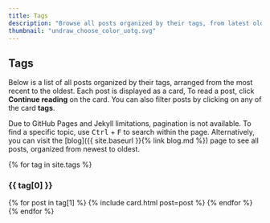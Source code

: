 ```yaml
---
title: Tags
description: "Browse all posts organized by their tags, from latest oldest."
thumbnail: "undraw_choose_color_uotg.svg"
---
```


## Tags

Below is a list of all posts organized by their tags, arranged from the most recent to the oldest. Each post is displayed as a card, To read a post, click **Continue reading** on the card. You can also filter posts by clicking on any of the card **tags**.

Due to GitHub Pages and Jekyll limitations, pagination is not available. To find a specific topic, use <kbd>Ctrl</kbd> + <kbd>F</kbd> to search within the page. Alternatively, you can visit the [blog]({{ site.baseurl }}{% link blog.md %}) page to see all posts, organized from newest to oldest.

{% for tag in site.tags %}
  <div class="py-5">
    <h3 id="{{ tag[0] | slugize }}" class="pb-2 border-bottom">{{ tag[0] }}</h3>
    <div class="row row-cols-1 row-cols-md-3 g-4 py-5">
      {% for post in tag[1] %}
      {% include card.html post=post %}
      {% endfor %}
    </div>
  </div>
{% endfor %}